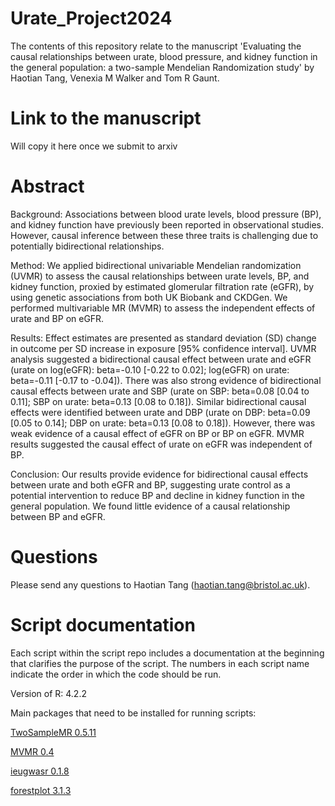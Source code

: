 # Urate_Project2024

The contents of this repository relate to the manuscript 'Evaluating the causal relationships between urate, blood pressure, and kidney function in the general population: a two-sample Mendelian Randomization study' by Haotian Tang, Venexia M Walker and Tom R Gaunt.

# Link to the manuscript

Will copy it here once we submit to arxiv

# Abstract

Background: Associations between blood urate levels, blood pressure (BP), and kidney function have previously been reported in observational studies. However, causal inference between these three traits is challenging due to potentially bidirectional relationships. 

Method: We applied bidirectional univariable Mendelian randomization (UVMR) to assess the causal relationships between urate levels, BP, and kidney function, proxied by estimated glomerular filtration rate (eGFR), by using genetic associations from both UK Biobank and CKDGen. We performed multivariable MR (MVMR) to assess the independent effects of urate and BP on eGFR. 

Results: Effect estimates are presented as standard deviation (SD) change in outcome per SD increase in exposure [95% confidence interval]. UVMR analysis suggested a bidirectional causal effect between urate and eGFR (urate on log(eGFR): beta=-0.10 [-0.22 to 0.02]; log(eGFR) on urate: beta=-0.11 [-0.17 to -0.04]). There was also strong evidence of bidirectional causal effects between urate and SBP (urate on SBP: beta=0.08 [0.04 to 0.11]; SBP on urate: beta=0.13 [0.08 to 0.18]). Similar bidirectional causal effects were identified between urate and DBP (urate on DBP: beta=0.09 [0.05 to 0.14]; DBP on urate: beta=0.13 [0.08 to 0.18]). However, there was weak evidence of a causal effect of eGFR on BP or BP on eGFR. MVMR results suggested the causal effect of urate on eGFR was independent of BP. 

Conclusion: Our results provide evidence for bidirectional causal effects between urate and both eGFR and BP, suggesting urate control as a potential intervention to reduce BP and decline in kidney function in the general population. We found little evidence of a causal relationship between BP and eGFR.

# Questions
Please send any questions to Haotian Tang (haotian.tang@bristol.ac.uk).

# Script documentation

Each script within the script repo includes a documentation at the beginning that clarifies the purpose of the script. The numbers in each script name indicate the order in which the code should be run.

Version of R: 4.2.2

Main packages that need to be installed for running scripts: 

[TwoSampleMR 0.5.11](https://github.com/MRCIEU/TwoSampleMR)

[MVMR 0.4](https://github.com/WSpiller/MVMR)

[ieugwasr 0.1.8](https://mrcieu.github.io/ieugwasr)

[forestplot 3.1.3](https://github.com/gforge/forestplot)
